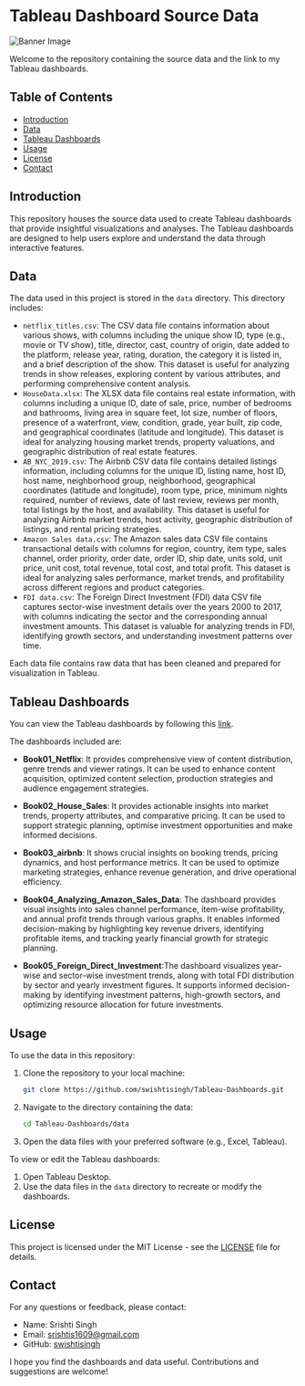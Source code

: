 # Tableau Dashboard Source Data

<!DOCTYPE html>
<html lang="en">

<body>
    <div>
        <img src="https://png.pngtree.com/background/20230617/original/pngtree-web-banner-and-business-chart-mockup-featuring-a-3d-rendered-seo-picture-image_3681584.jpg" alt="Banner Image" class="banner">
    </div>
</body>

Welcome to the repository containing the source data and the link to my Tableau dashboards.

## Table of Contents

- [Introduction](#introduction)
- [Data](#data)
- [Tableau Dashboards](#tableau-dashboards)
- [Usage](#usage)
- [License](#license)
- [Contact](#contact)

## Introduction

This repository houses the source data used to create Tableau dashboards that provide insightful visualizations and analyses. The Tableau dashboards are designed to help users explore and understand the data through interactive features.

## Data

The data used in this project is stored in the `data` directory. This directory includes:

- `netflix_titles.csv`: The CSV data file contains information about various shows, with columns including the unique show ID, type (e.g., movie or TV show), title, director, cast, country of origin, date added to the platform, release year, rating, duration, the category it is listed in, and a brief description of the show. This dataset is useful for analyzing trends in show releases, exploring content by various attributes, and performing comprehensive content analysis.
- `HouseData.xlsx`: The XLSX data file contains real estate information, with columns including a unique ID, date of sale, price, number of bedrooms and bathrooms, living area in square feet, lot size, number of floors, presence of a waterfront, view, condition, grade, year built, zip code, and geographical coordinates (latitude and longitude). This dataset is ideal for analyzing housing market trends, property valuations, and geographic distribution of real estate features.
- `AB_NYC_2019.csv`: The Airbnb CSV data file contains detailed listings information, including columns for the unique ID, listing name, host ID, host name, neighborhood group, neighborhood, geographical coordinates (latitude and longitude), room type, price, minimum nights required, number of reviews, date of last review, reviews per month, total listings by the host, and availability. This dataset is useful for analyzing Airbnb market trends, host activity, geographic distribution of listings, and rental pricing strategies.
- `Amazon Sales data.csv`: The Amazon sales data CSV file contains transactional details with columns for region, country, item type, sales channel, order priority, order date, order ID, ship date, units sold, unit price, unit cost, total revenue, total cost, and total profit. This dataset is ideal for analyzing sales performance, market trends, and profitability across different regions and product categories.
- `FDI data.csv`: The Foreign Direct Investment (FDI) data CSV file captures sector-wise investment details over the years 2000 to 2017, with columns indicating the sector and the corresponding annual investment amounts. This dataset is valuable for analyzing trends in FDI, identifying growth sectors, and understanding investment patterns over time.

Each data file contains raw data that has been cleaned and prepared for visualization in Tableau.

## Tableau Dashboards

You can view the Tableau dashboards by following this [link](https://public.tableau.com/app/profile/srishti.singh7090/vizzes).

The dashboards included are:

- **Book01_Netflix**: It provides comprehensive view of content distribution, genre trends and viewer ratings. It can be used to enhance content acquisition, optimized content selection, production strategies and audience engagement strategies.

- **Book02_House_Sales**: It provides actionable insights into market trends, property attributes, and comparative pricing. It can be used to support strategic planning, optimise investment opportunities and make informed decisions.
- **Book03_airbnb**: It shows crucial insights on booking trends, pricing dynamics, and host performance metrics. It can be used to optimize marketing strategies, enhance revenue generation, and drive operational efficiency.
- **Book04_Analyzing_Amazon_Sales_Data**: The dashboard provides visual insights into sales channel performance, item-wise profitability, and annual profit trends through various graphs. It enables informed decision-making by highlighting key revenue drivers, identifying profitable items, and tracking yearly financial growth for strategic planning.
- **Book05_Foreign_Direct_Investment**:The dashboard visualizes year-wise and sector-wise investment trends, along with total FDI distribution by sector and yearly investment figures. It supports informed decision-making by identifying investment patterns, high-growth sectors, and optimizing resource allocation for future investments.

## Usage

To use the data in this repository:

1. Clone the repository to your local machine:
    ```bash
    git clone https://github.com/swishtisingh/Tableau-Dashboards.git
    ```
2. Navigate to the directory containing the data:
    ```bash
    cd Tableau-Dashboards/data
    ```
3. Open the data files with your preferred software (e.g., Excel, Tableau).

To view or edit the Tableau dashboards:

1. Open Tableau Desktop.
2. Use the data files in the `data` directory to recreate or modify the dashboards.

## License

This project is licensed under the MIT License - see the [LICENSE](LICENSE) file for details.

## Contact

For any questions or feedback, please contact:

- Name: Srishti Singh
- Email: srishtis1609@gmail.com
- GitHub: [swishtisingh](https://github.com/swishtisingh)

I hope you find the dashboards and data useful. Contributions and suggestions are welcome!


